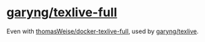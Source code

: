 # [garyng/texlive-full](http://hub.docker.com/r/garyng/texlive-full/)

Even with [thomasWeise/docker-texlive-full](https://github.com/thomasWeise/docker-texlive-full), used by [garyng/texlive](https://github.com/garyng/texlive).
